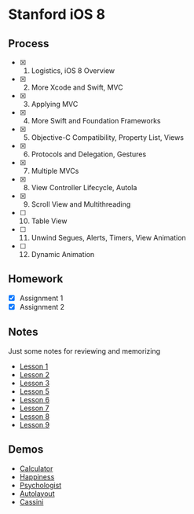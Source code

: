# Stanford iOS 8 #

## Process

- [x] 1. Logistics, iOS 8 Overview
- [x] 2. More Xcode and Swift, MVC    
- [x] 3. Applying MVC
- [x] 4. More Swift and Foundation Frameworks    
- [x] 5. Objective-C Compatibility, Property List, Views   
- [x] 6. Protocols and Delegation, Gestures   
- [x] 7. Multiple MVCs     
- [x] 8. View Controller Lifecycle, Autola   
- [x] 9. Scroll View and Multithreading  
- [ ] 10. Table View  
- [ ] 11. Unwind Segues, Alerts, Timers, View Animation
- [ ] 12. Dynamic Animation

## Homework
- [x] Assignment 1
- [x] Assignment 2

## Notes
Just some notes for reviewing and memorizing

* [Lesson 1](https://github.com/MandyXue/Learning-and-Playing/blob/master/Stanford%20iOS8/Notes/Lesson%201.md)
* [Lesson 2](https://github.com/MandyXue/Learning-and-Playing/blob/master/Stanford%20iOS8/Notes/Lesson%202.md)
* [Lesson 3](https://github.com/MandyXue/Learning-and-Playing/blob/master/Stanford%20iOS8/Notes/Lesson%203.md)
* [Lesson 5](https://github.com/MandyXue/Learning-and-Playing/blob/master/Stanford%20iOS8/Notes/Lesson%205.md)
* [Lesson 6](https://github.com/MandyXue/Learning-and-Playing/blob/master/Stanford%20iOS8/Notes/Lesson%206.md)
* [Lesson 7](https://github.com/MandyXue/Learning-and-Playing/blob/master/Stanford%20iOS8/Notes/Lesson%207.md)
* [Lesson 8](https://github.com/MandyXue/Learning-and-Playing/blob/master/Stanford%20iOS8/Notes/Lesson%208.md)
* [Lesson 9](https://github.com/MandyXue/Learning-and-Playing/blob/master/Stanford%20iOS8/Notes/Lesson%209.md)


## Demos
* [Calculator](https://github.com/MandyXue/Learning-and-Playing/tree/master/Stanford%20iOS8/Calculator)
* [Happiness](https://github.com/MandyXue/Learning-and-Playing/tree/master/Stanford%20iOS8/Happiness)
* [Psychologist](https://github.com/MandyXue/Learning-and-Playing/tree/master/Stanford%20iOS8/Psychologist)
* [Autolayout](https://github.com/MandyXue/Learning-and-Playing/tree/master/Stanford%20iOS8/Autolayout)
* [Cassini](https://github.com/MandyXue/Learning-and-Playing/tree/master/Stanford%20iOS8/Cassini)